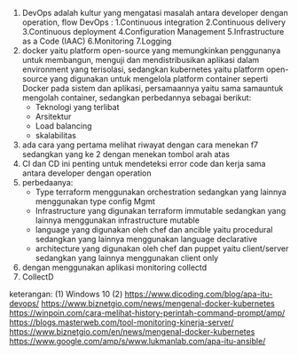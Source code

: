 1. DevOps adalah kultur yang mengatasi masalah antara developer dengan operation,
   flow DevOps :
      1.Continuous integration
      2.Continuous delivery
      3.Continuous deployment 
      4.Configuration Management
      5.Infrastructure as a Code (IAAC)
      6.Monitoring
      7.Logging
2. docker yaitu platform open-source yang memungkinkan penggunanya untuk membangun, menguji dan mendistribusikan aplikasi dalam environment yang terisolasi,
   sedangkan kubernetes yaitu platform open-source yang digunakan untuk mengelola platform container seperti Docker pada sistem dan aplikasi,
   persamaannya yaitu sama samauntuk mengolah container, sedangkan perbedannya sebagai berikut:
   - Teknologi yang terlibat
   - Arsitektur
   - Load balancing
   - skalabilitas
3. ada cara yang pertama melihat riwayat dengan cara menekan f7 sedangkan yang ke 2 dengan menekan tombol arah atas
4. CI dan CD ini penting untuk mendeteksi error code dan kerja sama antara developer dengan operation
5. perbedaanya:
   - Type terraform menggunakan orchestration sedangkan yang lainnya menggunakan type config Mgmt
   - Infrastructure yang digunakan terraform immutable sedangkan yang lainnya menggunakan infrastructure mutable
   - language yang digunakan oleh chef dan ancible yaitu procedural sedangkan yang lainnya menggunakan language declarative
   - architecture yang digunakan oleh chef dan puppet yaitu client/server sedangkan yang lainnya menggunakan client only
6. dengan menggunakan aplikasi monitoring collectd
7. CollectD

keterangan:
(1) Windows 10 
(2) https://www.dicoding.com/blog/apa-itu-devops/
https://www.biznetgio.com/news/mengenal-docker-kubernetes
https://winpoin.com/cara-melihat-history-perintah-command-prompt/amp/
https://blogs.masterweb.com/tool-monitoring-kinerja-server/
https://www.biznetgio.com/en/news/mengenal-docker-kubernetes
https://www.google.com/amp/s/www.lukmanlab.com/apa-itu-ansible/

